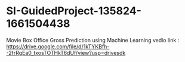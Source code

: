 # SI-GuidedProject-135824-1661504438
Movie Box Office Gross Prediction using Machine Learning
vedio link : https://drive.google.com/file/d/1kTYKBfh--2frRgEa0_txosTOTHkT6dUf/view?usp=drivesdk

